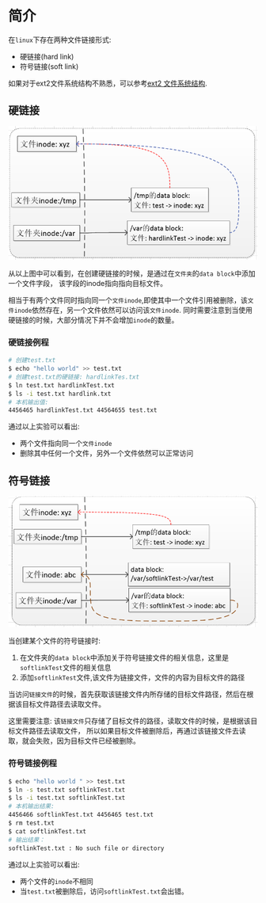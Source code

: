 # 简介

在`linux`下存在两种文件链接形式:

* 硬链接(hard link)
* 符号链接(soft link)

如果对于ext2文件系统结构不熟悉，可以参考[ext2 文件系统结构](filesystem.d).

## 硬链接

![hardlink](assert/hardlink.PNG)

从以上图中可以看到，在创建硬链接的时候，是通过在`文件夹`的`data block`中添加一个文件字段，
该字段的inode指向指向目标文件。

相当于有两个文件同时指向同一个`文件inode`,即使其中一个文件引用被删除，该`文件inode`依然存在，另一个文件依然可以访问该`文件inode`. 同时需要注意到当使用硬链接的时候，大部分情况下并不会增加`inode`的数量。

### 硬链接例程

```sh
# 创建test.txt
$ echo "hello world" >> test.txt
# 创建test.txt的硬链接: hardlinkTes.txt
$ ln test.txt hardlinkTest.txt
$ ls -i test.txt hardlink.txt
# 本机输出值:
4456465 hardlinkTest.txt 44564655 test.txt
```

通过以上实验可以看出:

* 两个文件指向同一个`文件inode`
* 删除其中任何一个文件，另外一个文件依然可以正常访问

## 符号链接

![hardlink](assert/softlink.PNG)

当创建某个文件的符号链接时:

1. 在文件夹的`data block`中添加关于符号链接文件的相关信息，这里是`softlinkTest`文件的相关信息
2. 添加`softlinkTest`文件,该文件为链接文件，文件的内容为目标文件的路径

当访问`链接文件`的时候，首先获取该链接文件内所存储的目标文件路径，然后在根据该目标文件路径去读取文件。

这里需要注意: 该`链接文件`只存储了目标文件的路径，读取文件的时候，是根据该目标文件路径去读取文件，
所以如果目标文件被删除后，再通过该链接文件去读取，就会失败，因为目标文件已经被删除。

### 符号链接例程

```sh
$ echo "hello world " >> test.txt
$ ln -s test.txt softlinkTest.txt
$ ls -i test.txt softlinkTest.txt
# 本机输出结果:
4456466 softlinkTest.txt 4456465 test.txt
$ rm test.txt
$ cat softlinkTest.txt
# 输出结果：
softlinkTest.txt : No such file or directory
```

通过以上实验可以看出:

* 两个文件的`inode`不相同
* 当`test.txt`被删除后，访问`softlinkTest.txt`会出错。
  